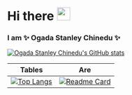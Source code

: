 # Hi there <img src="https://raw.githubusercontent.com/MartinHeinz/MartinHeinz/master/wave.gif" width="30px">

### I am ✨ Ogada Stanley Chinedu ✨

[![Ogada Stanley Chinedu's GitHub stats](https://github-readme-stats.vercel.app/api?username=chineduogada&count_private=true&show_icons=true&theme=dracula)](https://github.com/chineduogada)

| Tables   |      Are      |
|----------|:-------------:|
| [![Top Langs](https://github-readme-stats.vercel.app/api/top-langs/?username=chineduogada&layout=compact&show_icons=true&theme=tokyonight&langs_count=8)](https://github.com/chineduogada) |  [![Readme Card](https://github-readme-stats.vercel.app/api/pin/?username=chineduogada&repo=react-rapid-carousel&theme=dark)](https://github.com/chineduogada/react-rapid-carousel) |






